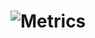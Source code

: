 # ![Metrics](https://metrics.lecoq.io/VincentAdamNemessisX?template=dark&base.header=1&base.activity=1&base.community=1&base.repositories=1&base.metadata=1&isocalendar=1&followup=1&code=1&lines=2&base.indepth=true&base.hireable=true&isocalendar.duration=half-year&followup.sections=repositories&followup.indepth=true&followup.archived=true&code.lines=12&code.load=400&code.days=30&code.visibility=public&config.timezone=Asia%2FShanghai)

